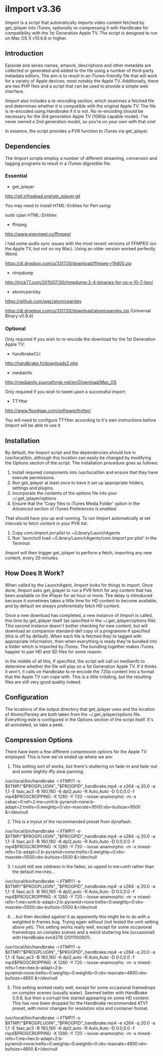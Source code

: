 iImport v3.36
=============

iImport is a script that automatically imports video content fetched by get_iplayer into iTunes, optionally re-compressing it with Handbrake for compatibility with the 1st Generation Apple TV. The script is designed to run on Mac OS X v10.6.8 or higher.


Introduction
------------

Episode and series names, artwork, descriptions and other metadata are collected or generated and added to the file using a number of third-party metadata editors. The aim is to result in an iTunes-friendly file that will work for a variety of Apple devices; most notably the Apple TV. Additionally, there are two PHP files and a script that can be used to provide a simple web interface.

iImport also includes a re-encoding section, which examines a fetched file and determines whether it is compatible with the original Apple TV. The file is re-encoded using Handbrake if it is not. No re-encoding should be necessary for the 3rd generation Apple TV (1080p capable model). I've never owned a 2nd generation model, so you're on your own with that one!

In essence, the script provides a PVR function to iTunes via get_iplayer.


Dependencies
------------

The iImport scripts employ a number of different streaming, conversion and tagging programs to result in a iTunes-digestible file.


### Essential

- get_iplayer

http://git.infradead.org/get_iplayer.git

You may need to install HTML::Entities for Perl using:

 sudo cpan HTML::Entities

- ffmpeg

http://www.evermeet.cx/ffmpeg/

I had some audio sync issues with the most recent versions of FFMPEG (on the Apple TV, but not on my Mac). Using an older version worked perfectly. Weird.

https://dl.dropbox.com/u/331720/download/ffmpeg-r19400.zip

- rtmpdump

http://trick77.com/2011/07/30/rtmpdump-2-4-binaries-for-os-x-10-7-lion/

- atomicparsley

https://github.com/wez/atomicparsley

https://dl.dropbox.com/u/331720/download/atomicparsley.zip (Universal Binary v0.9.4)


### Optional

Only required if you wish to re-encode the download for the 1st Generation Apple TV:

- handbrakeCLI

http://handbrake.fr/downloads2.php

- mediainfo

http://mediainfo.sourceforge.net/en/Download/Mac_OS


Only required if you wish to tweet upon a successful import:

- TTYtter

http://www.floodgap.com/software/ttytter/

You will need to configure TTYtter according to it's own instructions before iImport will be able to use it.


Installation
------------

By default, the iImport script and the dependencies should live in /usr/local/bin, although this location can easily be changed by modifying the Options section of the script. The installation procedure goes as follows:

1. Install required components into /usr/local/bin and ensure that they have execute permissions.
2. Run get_iplayer at least once to have it set up appropriate folders, settings and plugins.
3. Incorporate the contents of the *options* file into your ~/.get_iplayer/options 
4. Ensure that the 'Copy files to iTunes Media Folder' option in the *Advanced* section of iTunes Preferences is *enabled*.

That should have you up and running. To run iImport automatically at set intervals to fetch content in your PVR list:

1. Copy *com.iimport.pvr.plist* to ~/Library/LaunchAgents
2. Run 'launchctl load ~/Library/LaunchAgents/com.iimport.pvr.plist' in the Terminal.

iImport will then trigger get_iplayer to perform a fetch, importing any new content, every 20 minutes.


How Does It Work?
-----------------

When called by the LaunchAgent, iImport looks for things to import. Once done, iImport asks get_iplayer to run a PVR fetch for any content that has been available on the iPlayer for an hour or more. The delay is introduced because it sometimes takes a little time for HD content to become available, and by default we always preferentially fetch HD content.

Once a new download has completed, a new instance of iImport is called, this time by get_iplayer itself (as specified in the ~/.get_iplayer/options file). This second instance doesn't bother checking for new content, but will download an companion standard-def copy of a programme if specified (this is off by default). When each file is fetched they're tagged with appropriate information, then when everything is ready they're bundled into a folder which is imported by iTunes. The bundling together makes iTunes happier to pair HD and SD files for some reason.

In the middle of all this, if specified, the script will call on mediainfo to determine whether the file will play on a 1st Generation Apple TV. If it thinks it won't, it calls on Handbrake to re-encode the 720p content into a format that the Apple TV can cope with. This is a little irritating, but the resulting files are still very good quality indeed.


Configuration
-------------

The locations of the output directory that get_iplayer uses and the location of AtomicParsley are both taken from the ~/.get_iplayer/options file. Everything esle is configured in the Options section of the script itself. It's all annotated, so take a peek.


Compression Options
-------------------

There have been a few different compression options for the Apple TV employed. This is how we've ended up where we are:

1. This setting sort of works, but there's stuttering on fade-in and fade-out and some slightly iffy slow panning.

/usr/local/bin/handbrake -i $IITMP/$1 -o $IITMP/"$PROGPLUGIN"_"$PROGPID"_handbrake.mp4 -e x264 -q 20.0 -a 1,1 -E faac,ac3 -B 160,160 -6 dpl2,auto -R Auto,Auto -D 0.0,0.0 -f mp4$PROGCROPPING -X 1280 -Y 720 --loose-anamorphic -m -x cabac=0:ref=2:me=umh:b-pyramid=none:b-adapt=2:trellis=0:weightp=0:vbv-maxrate=9500:vbv-bufsize=9500 &>/dev/null

2. This is a tryout of the recommended preset from dynaflash. 

/usr/local/bin/handbrake -i $IITMP/$1 -o $IITMP/"$PROGPLUGIN"_"$PROGPID"_handbrake.mp4 -e x264 -q 20.0 -a 1,1 -E faac,ac3 -B 160,160 -6 dpl2,auto -R Auto,Auto -D 0.0,0.0 -f mp4$PROGCROPPING -X 1280 -Y 720 --loose-anamorphic -m -x mixed-refs=1:b-adapt=2:b-pyramid=none:trellis=0:weightp=0:vbv-maxrate=5500:vbv-bufsize=5500 &>/dev/null

3. I could still see oddness in the fades, so upped to me=umh rather than the default me=hex...

/usr/local/bin/handbrake -i $IITMP/$1 -o $IITMP/"$PROGPLUGIN"_"$PROGPID"_handbrake.mp4 -e x264 -q 20.0 -a 1,1 -E faac,ac3 -B 160,160 -6 dpl2,auto -R Auto,Auto -D 0.0,0.0 -f mp4$PROGCROPPING -X 1280 -Y 720 --loose-anamorphic -m -x mixed-refs=1:me=umh:b-adapt=2:b-pyramid=none:trellis=0:weightp=0:vbv-maxrate=5500:vbv-bufsize=5500 &>/dev/null

4. ...but then decided against it as apparently this might be to do with a weighted b-frames bug. Trying again without (not tested the umh setting above yet). This setting works really well, except for some occasional framedrops on complex scenes and a weird stuttering line (occasional) with HandBrake svn4276 (2011100901).

/usr/local/bin/handbrake -i $IITMP/$1 -o $IITMP/"$PROGPLUGIN"_"$PROGPID"_handbrake.mp4 -e x264 -q 20.0 -a 1,1 -E faac,ac3 -B 160,160 -6 dpl2,auto -R Auto,Auto -D 0.0,0.0 -f mp4$PROGCROPPING -X 1280 -Y 720 --loose-anamorphic -m -x mixed-refs=1:me=hex:b-adapt=2:b-pyramid=none:trellis=0:weightp=0:weightb=0:vbv-maxrate=4800:vbv-bufsize=4800 &>/dev/null

5.  This setting worked really well, except for some occasional framedrops on complex scenes (usually water). Seemed better with HandBrake 0.9.8, but then a corrupt line started appearing on some HD content. This has now been dropped for the Handbrake recommended ATV1 preset, with minor changes for resolution size and container format.

/usr/local/bin/handbrake -i $IITMP/$1 -o $IITMP/"$PROGPLUGIN"_"$PROGPID"_handbrake.mp4 -e x264 -q 20.0 -a 1,1 -E faac,ac3 -B 160,160 -6 dpl2,auto -R Auto,Auto -D 0.0,0.0 -f mp4$PROGCROPPING -X 1280 -Y 720 --loose-anamorphic -m -x mixed-refs=1:me=hex:b-adapt=2:b-pyramid=none:trellis=0:weightp=0:weightb=0:vbv-maxrate=4800:vbv-bufsize=4800 &>/dev/null


